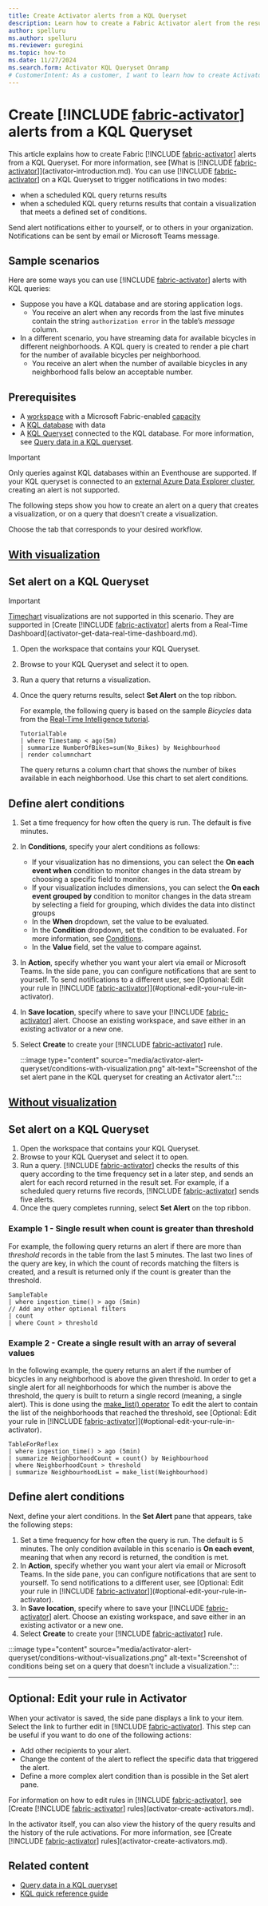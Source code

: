 ```yaml
---
title: Create Activator alerts from a KQL Queryset
description: Learn how to create a Fabric Activator alert from the results of a KQL query in a KQL Queryset in Real-Time Intelligence.
author: spelluru
ms.author: spelluru
ms.reviewer: guregini
ms.topic: how-to
ms.date: 11/27/2024
ms.search.form: Activator KQL Queryset Onramp
# CustomerIntent: As a customer, I want to learn how to create Activator alerts from a KQL Queryset so that I can trigger notifications when conditions are met on data in the query result.
---
```

# Create [!INCLUDE [fabric-activator](../includes/fabric-activator.md)] alerts from a KQL Queryset 

This article explains how to create Fabric [!INCLUDE [fabric-activator](../includes/fabric-activator.md)] alerts from a KQL Queryset. For more information, see [What is [!INCLUDE [fabric-activator](../includes/fabric-activator.md)]](activator-introduction.md).
You can use [!INCLUDE [fabric-activator](../includes/fabric-activator.md)] on a KQL Queryset to trigger notifications in two modes: 
- when a scheduled KQL query returns results
- when a scheduled KQL query returns results that contain a visualization that meets a defined set of conditions. 

Send alert notifications either to yourself, or to others in your organization. Notifications can be sent by email or Microsoft Teams message.

## Sample scenarios

Here are some ways you can use [!INCLUDE [fabric-activator](../includes/fabric-activator.md)] alerts with KQL queries:

* Suppose you have a KQL database and are storing application logs.
    * You receive an alert when any records from the last five minutes contain the string `authorization error` in the table’s *message* column.
* In a different scenario, you have streaming data for available bicycles in different neighborhoods. A KQL query is created to render a pie chart for the number of available bicycles per neighborhood.
    * You receive an alert when the number of available bicycles in any neighborhood falls below an acceptable number.

## Prerequisites

* A [workspace](../../fundamentals/create-workspaces.md) with a Microsoft Fabric-enabled [capacity](../../enterprise/licenses.md#capacity)
* A [KQL database](../../real-time-intelligence/create-database.md) with data
* A [KQL Queryset](../../real-time-intelligence/create-query-set.md) connected to the KQL database. For more information, see [Query data in a KQL queryset](../../real-time-intelligence/kusto-query-set.md).

> [!IMPORTANT]
> Only queries against KQL databases within an Eventhouse are supported. If your KQL queryset is connected to an [external Azure Data Explorer cluster](../kusto-query-set.md#select-a-data-source), creating an alert is not supported. 

The following steps show you how to create an alert on a query that creates a visualization, or on a query that doesn't create a visualization.

Choose the tab that corresponds to your desired workflow.

## [With visualization](#tab/visualization)

## Set alert on a KQL Queryset

> [!IMPORTANT]
> [Timechart](/kusto/query/visualization-timechart?view=microsoft-fabric&preserve-view=true) visualizations are not supported in this scenario. They are supported in [Create [!INCLUDE [fabric-activator](../includes/fabric-activator.md)] alerts from a Real-Time Dashboard](activator-get-data-real-time-dashboard.md).

1. Open the workspace that contains your KQL Queryset.
1. Browse to your KQL Queryset and select it to open.
1. Run a query that returns a visualization.
1. Once the query returns results, select **Set Alert** on the top ribbon.

    For example, the following query is based on the sample *Bicycles* data from the [Real-Time Intelligence tutorial](../../real-time-intelligence/tutorial-introduction.md).

    ```kusto
    TutorialTable
    | where Timestamp < ago(5m)
    | summarize NumberOfBikes=sum(No_Bikes) by Neighbourhood
    | render columnchart
    ```

    The query returns a column chart that shows the number of bikes available in each neighborhood. Use this chart to set alert conditions.

## Define alert conditions

1. Set a time frequency for how often the query is run. The default is five minutes.
1. In **Conditions**, specify your alert conditions as follows:
    * If your visualization has no dimensions, you can select the **On each event when** condition to monitor changes in the data stream by choosing a specific field to monitor.
    * If your visualization includes dimensions, you can select the **On each event grouped by** condition to monitor changes in the data stream by selecting a field for grouping, which divides the data into distinct groups
    * In the **When** dropdown, set the value to be evaluated.
    * In the **Condition** dropdown, set the condition to be evaluated. For more information, see [Conditions](activator-detection-conditions.md#conditions).
    * In the **Value** field, set the value to compare against.
1. In **Action**, specify whether you want your alert via email or Microsoft Teams. In the side pane, you can configure notifications that are sent to yourself. To send notifications to a different user, see [Optional: Edit your rule in [!INCLUDE [fabric-activator](../includes/fabric-activator.md)]](#optional-edit-your-rule-in-activator).
1. In **Save location**, specify where to save your [!INCLUDE [fabric-activator](../includes/fabric-activator.md)] alert. Choose an existing workspace, and save either in an existing activator or a new one.
1. Select **Create** to create your [!INCLUDE [fabric-activator](../includes/fabric-activator.md)] rule.

    :::image type="content" source="media/activator-alert-queryset/conditions-with-visualization.png" alt-text="Screenshot of the set alert pane in the KQL queryset for creating an Activator alert.":::

## [Without visualization](#tab/no-visualization)

## Set alert on a KQL Queryset

1. Open the workspace that contains your KQL Queryset.
1. Browse to your KQL Queryset and select it to open.
1. Run a query. [!INCLUDE [fabric-activator](../includes/fabric-activator.md)] checks the results of this query according to the time frequency set in a later step, and sends an alert for each record returned in the result set. For example, if a scheduled query returns five records, [!INCLUDE [fabric-activator](../includes/fabric-activator.md)] sends five alerts.
1. Once the query completes running, select **Set Alert** on the top ribbon.

### Example 1 - Single result when count is greater than threshold

For example, the following query returns an alert if there are more than *threshold* records in the table from the last 5 minutes. The last two lines of the query are key, in which the count of records matching the filters is created, and a result is returned only if the count is greater than the threshold.

```kusto
SampleTable 
| where ingestion_time() > ago (5min)
// Add any other optional filters
| count 
| where Count > threshold
```

### Example 2 - Create a single result with an array of several values

In the following example, the query returns an alert if the number of bicycles in any neighborhood is above the given threshold. In order to get a single alert for all neighborhoods for which the number is above the threshold, the query is built to return a single record (meaning, a single alert). This is done using the [make_list() operator](/kusto/query/make-list-aggregation-function?view=microsoft-fabric&preserve-view=true) To edit the alert to contain the list of the neighborhoods that reached the threshold, see [Optional: Edit your rule in [!INCLUDE [fabric-activator](../includes/fabric-activator.md)]](#optional-edit-your-rule-in-activator).

```kusto
TableForReflex
| where ingestion_time() > ago (5min)
| summarize NeighborhoodCount = count() by Neighbourhood
| where NeighborhoodCount > threshold
| summarize NeighbourhoodList = make_list(Neighbourhood)
```

## Define alert conditions

Next, define your alert conditions. In the **Set Alert** pane that appears, take the following steps:

1. Set a time frequency for how often the query is run. The default is 5 minutes.
    The only condition available in this scenario is **On each event**, meaning that when any record is returned, the condition is met.
1. In **Action**, specify whether you want your alert via email or Microsoft Teams. In the side pane, you can configure notifications that are sent to yourself. To send notifications to a different user, see [Optional: Edit your rule in [!INCLUDE [fabric-activator](../includes/fabric-activator.md)]](#optional-edit-your-rule-in-activator).
1. In **Save location**, specify where to save your [!INCLUDE [fabric-activator](../includes/fabric-activator.md)] alert. Choose an existing workspace, and save either in an existing activator or a new one.
1. Select **Create** to create your [!INCLUDE [fabric-activator](../includes/fabric-activator.md)] rule.

:::image type="content" source="media/activator-alert-queryset/conditions-without-visualizations.png" alt-text="Screenshot of conditions being set on a query that doesn't include a visualization.":::

---

## Optional: Edit your rule in Activator

When your activator is saved, the side pane displays a link to your item. Select the link to further edit in [!INCLUDE [fabric-activator](../includes/fabric-activator.md)]. This step can be useful if you want to do one of the following actions:

* Add other recipients to your alert.
* Change the content of the alert to reflect the specific data that triggered the alert.
* Define a more complex alert condition than is possible in the Set alert pane.

For information on how to edit rules in [!INCLUDE [fabric-activator](../includes/fabric-activator.md)], see [Create [!INCLUDE [fabric-activator](../includes/fabric-activator.md)] rules](activator-create-activators.md).

In the activator itself, you can also view the history of the query results and the history of the rule activations. For more information, see [Create [!INCLUDE [fabric-activator](../includes/fabric-activator.md)] rules](activator-create-activators.md).

<!-- ## Limitations on query result set that returns a time chart with a time axis

If you have a result set with a chart that has a time axis, Activator reads the measure value exactly once for each point on the time axis. For more information, see [Limitations on charts with a time axis](data-activator-get-data-real-time-dashboard.md#limitations-on-charts-with-a-time-axis).

To work around this limitation, you can add a line to the query so that the end time of the time filter ends at 'one bin before,' and the last bin does not change. 

```kusto
TableForReflex
| extend ingestionTime = ingestion_time()
| where ingestionTime between (startTime..bin(endTime, 10min))
| summarize count = count() by  bin(ingestionTime, 10min)
```
-->

## Related content

* [Query data in a KQL queryset](../../real-time-intelligence/kusto-query-set.md)
* [KQL quick reference guide](/kusto/query/kql-quick-reference)
